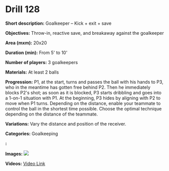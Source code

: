 # Drill 128

**Short description:**
Goalkeeper – Kick + exit + save

**Objectives:**
Throw-in, reactive save, and breakaway against the goalkeeper

**Area (mxm):**
20x20

**Duration (min):**
From 5' to 10'

**Number of players:**
3 goalkeepers

**Materials:**
At least 2 balls

**Progression:**
P1, at the start, turns and passes the ball with his hands to P3, who in the meantime has gotten free behind P2. Then he immediately blocks P2's shot; as soon as it is blocked, P3 starts dribbling and goes into a 1-on-1 situation with P1. At the beginning, P3 hides by aligning with P2 to move when P1 turns. Depending on the distance, enable your teammate to control the ball in the shortest time possible. Choose the optimal technique depending on the distance of the teammate.

**Variations:**
Vary the distance and position of the receiver.

**Categories:**
Goalkeeping

**:**


**Images:**
![](https://www.coachingfutsal.com/\images\5a2506ae522d54c60e13453e0db672810246faffdc385bc7fc36b3d3d93f557df574c3820807953b1ff033a5ef0bdcfb2c6e281a2d3e670fa292bff2be81467a4dd3cd2bc83b7.jpg)

**Videos:**
[Video Link](https://www.youtube.com/embed/U9scWdRqb7U)

